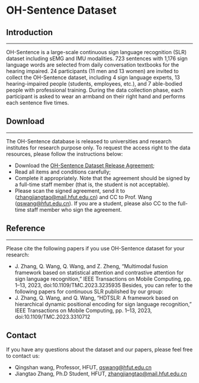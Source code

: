 # OH-Sentence Dataset

## Introduction
---
OH-Sentence is a large-scale continuous sign language recognition (SLR) dataset including sEMG and IMU modalities. 723 sentences with 1,176 sign language words are selected from daily conversation textbooks for the hearing impaired. 24 participants (11 men and 13 women) are invited to collect the OH-Sentence dataset, including 4 sign language experts, 13 hearing-impaired people (students, employees, etc.), and 7 able-bodied people with professional training. During the data collection phase, each participant is asked to wear an armband on their right hand and performs each sentence five times.

## Download
---
The OH-Sentence database is released to universities and research institutes for research purpose only. To request the access right to the data resources, please follow the instructions below:
- Download the [OH-Sentence Dataset Release Agreement](https://github.com/ZhangJiangtao-0108/OH-Sentence_Dataset/blob/main/OH-Sentence%20_Dataset%20_Release%20_Agreement.pdf);
- Read all items and conditions carefully;
- Complete it appropriately. Note that the agreement should be signed by a full-time staff member (that is, the student is not acceptable).
- Please scan the signed agreement, send it to (zhangjiangtao@mail.hfut.edu.cn) and CC to Prof. Wang (qswang@hfut.edu.cn). If you are a student, please also CC to the full-time staff member who sign the agreement.

## Reference
---
Please cite the following papers if you use OH-Sentence dataset for your research:
- J. Zhang, Q. Wang, Q. Wang, and Z. Zheng, “Multimodal fusion framework based on statistical attention and contrastive attention for sign language recognition,” IEEE Transactions on Mobile Computing, pp. 1–13, 2023, doi:10.1109/TMC.2023.3235935
Besides, you can refer to the following papers for continuous SLR published by our group:
- J. Zhang, Q. Wang, and Q. Wang, “HDTSLR: A framework based on hierarchical dynamic positional encoding for sign language recognition,” IEEE Transactions on Mobile Computing, pp. 1–13, 2023, doi:10.1109/TMC.2023.3310712

## Contact
If you have any questions about the dataset and our papers, please feel free to contact us:
- Qingshan wang, Professor, HFUT, qswang@hfut.edu.cn
- Jiangtao Zhang, Ph.D Student, HFUT, zhangjiangtao@mail.hfut.edu.cn

